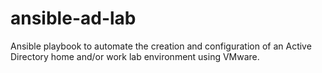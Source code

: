 # ansible-ad-lab
Ansible playbook to automate the creation and configuration of an Active Directory home and/or work lab environment using VMware. 
